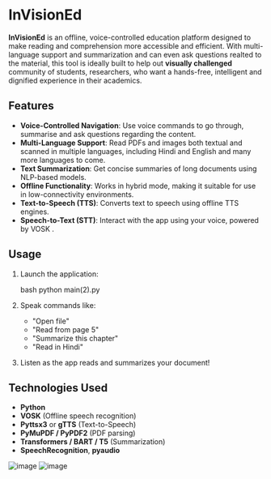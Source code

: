 # InVisionEd

**InVisionEd** is an offline, voice-controlled education platform designed to make reading and comprehension more accessible and efficient. With multi-language support and summarization and can even ask questions realted to the material, this tool is ideally built to help out **visually challenged** community of students, researchers, who want a hands-free, intelligent and dignified experience in their academics.

##  Features

- **Voice-Controlled Navigation**: Use voice commands to go through, summarise and ask questions regarding the content.
- **Multi-Language Support**: Read PDFs and images both textual and scanned in multiple languages, including Hindi and English and many more languages to come.
- **Text Summarization**: Get concise summaries of long documents using NLP-based models.
- **Offline Functionality**: Works in hybrid mode, making it suitable for use in low-connectivity environments.
- **Text-to-Speech (TTS)**: Converts text to speech using offline TTS engines.
- **Speech-to-Text (STT)**: Interact with the app using your voice, powered by VOSK .


## Usage

1. Launch the application:

   bash
   python main(2).py
   

2. Speak commands like:

   * "Open file"
   * "Read from page 5"
   * "Summarize this chapter"
   * "Read in Hindi"

3. Listen as the app reads and summarizes your document!

##  Technologies Used

* **Python**
* **VOSK** (Offline speech recognition)
* **Pyttsx3** or **gTTS** (Text-to-Speech)
* **PyMuPDF / PyPDF2** (PDF parsing)
* **Transformers / BART / T5** (Summarization)
* **SpeechRecognition**, **pyaudio**


![image](https://github.com/user-attachments/assets/0096e301-5462-4761-956e-36ac0a455f1b)
![image](https://github.com/user-attachments/assets/318e7524-50a8-487d-ae7d-4fb4344dc967)


